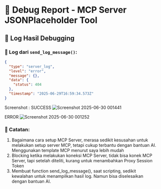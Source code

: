 # 🐞 Debug Report - MCP Server JSONPlaceholder Tool

## 📄 Log Hasil Debugging

### 📌 Log dari `send_log_message()`:

```json
{
  "type": "server_log",
  "level": "error",
  "message": {},
  "data": {
    "status": 404
  },
  "timestamp": "2025-06-29T16:59:34.573Z"
}
```
Screenshot :
SUCCESS
![Screenshot 2025-06-30 001441](https://github.com/user-attachments/assets/e7fdcffb-1926-4b5a-ae29-5501fcb25f8c)

ERROR
![Screenshot 2025-06-30 001252](https://github.com/user-attachments/assets/58e9a43f-29da-45aa-b2ae-659e1a87cb54)


### 📌 Catatan:
1. Bagaimana cara setup MCP Server, merasa sedikit kesusahan untuk melakukan setup server MCP, tetapi cukup terbantu dengan bantuan AI. Menggunakan template MCP menurut saya lebih mudah
2. Blocking ketika melakukan koneksi MCP Server, tidak bisa konek MCP Server, tapi setelah diteliti, kurang untuk menambahkan Proxy Session Token
3. Membuat function send_log_message(), saat scripting, sedikit kewalahan untuk menampilkan hasil log. Namun bisa diselesaikan dengan bantuan AI.
